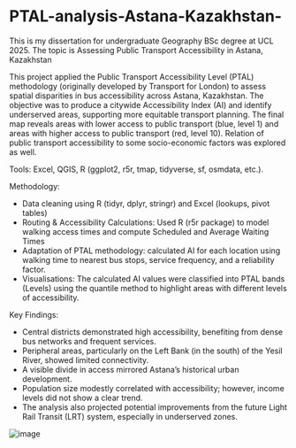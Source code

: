 # PTAL-analysis-Astana-Kazakhstan-
This is my dissertation for undergraduate Geography BSc degree at UCL 2025. The topic is Assessing Public Transport Accessibility in Astana, Kazakhstan


This project applied the Public Transport Accessibility Level (PTAL) methodology (originally developed by Transport for London) to assess spatial disparities in bus accessibility across Astana, Kazakhstan. The objective was to produce a citywide Accessibility Index (AI) and identify underserved areas, supporting more equitable transport planning. The final map reveals areas with lower access to public transport (blue, level 1) and areas with higher access to public transport (red, level 10). Relation of public transport accessibility to some socio-economic factors was explored as well. 

Tools: Excel, QGIS, R (ggplot2, r5r, tmap, tidyverse, sf, osmdata, etc.).

Methodology:  
-	Data cleaning using R (tidyr, dplyr, stringr) and Excel (lookups, pivot tables)
-	Routing & Accessibility Calculations: Used R (r5r package) to model walking access times and compute Scheduled and Average Waiting Times 
-	Adaptation of PTAL methodology: calculated AI for each location using walking time to nearest bus stops, service frequency, and a reliability factor.
-	Visualisations: The calculated AI values were classified into PTAL bands (Levels) using the quantile method to highlight areas with different levels of accessibility.

Key Findings:
- Central districts demonstrated high accessibility, benefiting from dense bus networks and frequent services.
- Peripheral areas, particularly on the Left Bank (in the south) of the Yesil River, showed limited connectivity.
- A visible divide in access mirrored Astana’s historical urban development.
- Population size modestly correlated with accessibility; however, income levels did not show a clear trend.
- The analysis also projected potential improvements from the future Light Rail Transit (LRT) system, especially in underserved zones.


![image](https://github.com/user-attachments/assets/3ed8c5ca-43a8-44fd-a1a1-d9689b2f1050)
